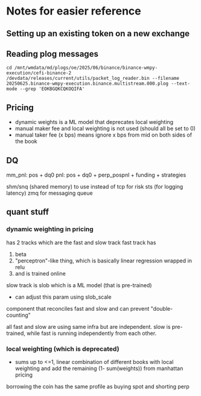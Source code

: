 # Notes for easier reference

## Setting up an existing token on a new exchange

## Reading plog messages
```
cd /mnt/wmdata/md/plogs/oe/2025/06/binance/binance-wmpy-execution/cefi-binance-2
/devdata/releases/current/utils/packet_log_reader.bin --filename 20250625.binance-wmpy-execution.binance.multistream.000.plog --text-mode --grep 'EOKBGQKCQKOQIFA' 
```

## Pricing
- dynamic weights is a ML model that deprecates local weighting
- manual maker fee and local weighting is not used (should all be set to 0)
- manual taker fee (x bps) means ignore x bps from mid on both sides of the book

## DQ
mm_pnl: pos + dq0
pnl: pos + dq0 + perp_pospnl + funding + strategies


shm/snq (shared memory) to use instead of tcp for risk
sts (for logging latency)
zmq for messaging queue

## quant stuff
### dynamic weighting in pricing
has 2 tracks which are the fast and slow track
fast track has 
1. beta
2. "perceptron"-like thing, which is basically linear regression wrapped in relu
3. and is trained online

slow track is slob which is a ML model (that is pre-trained)
- can adjust this param using slob_scale

component that reconciles fast and slow and can prevent "double-counting"

all fast and slow are using same infra but are independent. slow is pre-trained, while fast is running independently from each other.

### local weighting (which is deprecated)
- sums up to <=1, linear combination of different books with local weighting and add the remaining (1- sum(weights)) from manhattan pricing


borrowing the coin has the same profile as buying spot and shorting perp